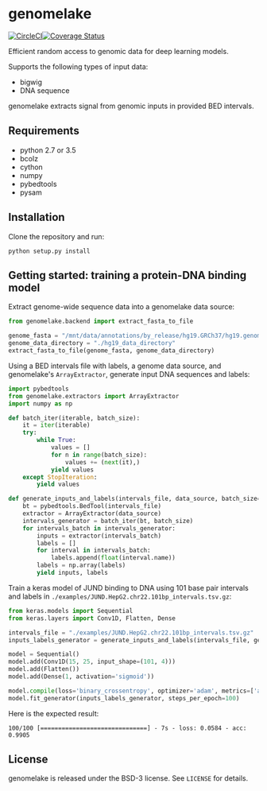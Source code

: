 # genomelake
[![CircleCI](https://circleci.com/gh/kundajelab/genomelake.svg?style=svg)](https://circleci.com/gh/kundajelab/genomelake)[![Coverage Status](https://coveralls.io/repos/github/kundajelab/genomelake/badge.svg)](https://coveralls.io/github/kundajelab/genomelake)

Efficient random access to genomic data for deep learning models.

Supports the following types of input data:

- bigwig
- DNA sequence

genomelake extracts signal from genomic inputs in provided BED intervals.

## Requirements
- python 2.7 or 3.5
- bcolz
- cython
- numpy
- pybedtools
- pysam

## Installation
Clone the repository and run:

`python setup.py install`

## Getting started: training a protein-DNA binding model
Extract genome-wide sequence data into a genomelake data source:
```python
from genomelake.backend import extract_fasta_to_file

genome_fasta = "/mnt/data/annotations/by_release/hg19.GRCh37/hg19.genome.fa"
genome_data_directory = "./hg19_data_directory"
extract_fasta_to_file(genome_fasta, genome_data_directory)
```

Using a BED intervals file with labels, a genome data source, and genomelake's `ArrayExtractor`, generate input DNA sequences and labels:
```python
import pybedtools
from genomelake.extractors import ArrayExtractor
import numpy as np

def batch_iter(iterable, batch_size):
    it = iter(iterable)
    try:
        while True:
            values = []
            for n in range(batch_size):
                values += (next(it),)
            yield values
    except StopIteration:
        yield values

def generate_inputs_and_labels(intervals_file, data_source, batch_size=128):
    bt = pybedtools.BedTool(intervals_file)
    extractor = ArrayExtractor(data_source)
    intervals_generator = batch_iter(bt, batch_size)
    for intervals_batch in intervals_generator:
        inputs = extractor(intervals_batch)
        labels = []
        for interval in intervals_batch:
            labels.append(float(interval.name))
        labels = np.array(labels)
        yield inputs, labels
```

Train a keras model of JUND binding to DNA using 101 base pair intervals and labels in `./examples/JUND.HepG2.chr22.101bp_intervals.tsv.gz`:
```python
from keras.models import Sequential
from keras.layers import Conv1D, Flatten, Dense

intervals_file = "./examples/JUND.HepG2.chr22.101bp_intervals.tsv.gz"
inputs_labels_generator = generate_inputs_and_labels(intervals_file, genome_data_directory)

model = Sequential()
model.add(Conv1D(15, 25, input_shape=(101, 4)))
model.add(Flatten())
model.add(Dense(1, activation='sigmoid'))

model.compile(loss='binary_crossentropy', optimizer='adam', metrics=['accuracy'])
model.fit_generator(inputs_labels_generator, steps_per_epoch=100)
```

Here is the expected result:
```
100/100 [==============================] - 7s - loss: 0.0584 - acc: 0.9905 
```

## License
genomelake is released under the BSD-3 license. See ``LICENSE`` for details.
